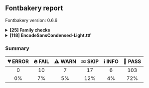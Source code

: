 ## Fontbakery report

Fontbakery version: 0.6.6

<details>
<summary><b>[25] Family checks</b></summary>
<details>
<summary>:information_source: <b>INFO:</b> Do we have the latest version of FontBakery installed?</summary>

* [com.google.fonts/check/fontbakery_version](https://github.com/googlefonts/fontbakery/search?q=com.google.fonts/check/fontbakery_version)
* :information_source: **INFO** fontbakery (0.6.6)  - Well designed Font QA tool, written in Python 3
  INSTALLED: 0.6.6 (latest)

* :bread: **PASS** Font Bakery is up-to-date

</details>
<details>
<summary>:bread: <b>PASS:</b> Does DESCRIPTION file contain broken links?</summary>

* [com.google.fonts/check/003](https://github.com/googlefonts/fontbakery/search?q=com.google.fonts/check/003)
* :bread: **PASS** All links in the DESCRIPTION file look good!

</details>
<details>
<summary>:bread: <b>PASS:</b> Is this a proper HTML snippet?</summary>

* [com.google.fonts/check/004](https://github.com/googlefonts/fontbakery/search?q=com.google.fonts/check/004)
* :bread: **PASS** fonts/encodesanscondensed/DESCRIPTION.en_us.html is a propper HTML file.

</details>
<details>
<summary>:bread: <b>PASS:</b> DESCRIPTION.en_us.html must have more than 200 bytes.</summary>

* [com.google.fonts/check/005](https://github.com/googlefonts/fontbakery/search?q=com.google.fonts/check/005)
* :bread: **PASS** DESCRIPTION.en_us.html is larger than 200 bytes.

</details>
<details>
<summary>:bread: <b>PASS:</b> DESCRIPTION.en_us.html must have less than 1000 bytes.</summary>

* [com.google.fonts/check/006](https://github.com/googlefonts/fontbakery/search?q=com.google.fonts/check/006)
* :bread: **PASS** DESCRIPTION.en_us.html is smaller than 1000 bytes.

</details>
<details>
<summary>:bread: <b>PASS:</b> Check METADATA.pb parse correctly. </summary>

* [com.google.fonts/check/metadata/parses](https://github.com/googlefonts/fontbakery/search?q=com.google.fonts/check/metadata/parses)
* :bread: **PASS** METADATA.pb parsed successfuly.

</details>
<details>
<summary>:bread: <b>PASS:</b> Font designer field in METADATA.pb must not be 'unknown'.</summary>

* [com.google.fonts/check/007](https://github.com/googlefonts/fontbakery/search?q=com.google.fonts/check/007)
* :bread: **PASS** Font designer field is not 'unknown'.

</details>
<details>
<summary>:bread: <b>PASS:</b> Check font has a license.</summary>

* [com.google.fonts/check/028](https://github.com/googlefonts/fontbakery/search?q=com.google.fonts/check/028)
* :bread: **PASS** Found license at '/Users/stephennixon/type-repos/google-font-repos/Encode-Sans/OFL.txt'

</details>
<details>
<summary>:bread: <b>PASS:</b> METADATA.pb: Fontfamily is listed on Google Fonts API?</summary>

* [com.google.fonts/check/081](https://github.com/googlefonts/fontbakery/search?q=com.google.fonts/check/081)
* :bread: **PASS** Font is properly listed via Google Fonts API.

</details>
<details>
<summary>:bread: <b>PASS:</b> METADATA.pb: check if fonts field only has unique "full_name" values.</summary>

* [com.google.fonts/check/083](https://github.com/googlefonts/fontbakery/search?q=com.google.fonts/check/083)
* :bread: **PASS** METADATA.pb "fonts" field only has unique "full_name" values.

</details>
<details>
<summary>:bread: <b>PASS:</b> METADATA.pb: check if fonts field only contains unique style:weight pairs.</summary>

* [com.google.fonts/check/084](https://github.com/googlefonts/fontbakery/search?q=com.google.fonts/check/084)
* :bread: **PASS** METADATA.pb "fonts" field only has unique style:weight pairs.

</details>
<details>
<summary>:bread: <b>PASS:</b> METADATA.pb license is "APACHE2", "UFL" or "OFL"?</summary>

* [com.google.fonts/check/085](https://github.com/googlefonts/fontbakery/search?q=com.google.fonts/check/085)
* :bread: **PASS** Font license is declared in METADATA.pb as "OFL"

</details>
<details>
<summary>:bread: <b>PASS:</b> METADATA.pb should contain at least "menu" and "latin" subsets.</summary>

* [com.google.fonts/check/086](https://github.com/googlefonts/fontbakery/search?q=com.google.fonts/check/086)
* :bread: **PASS** METADATA.pb contains "menu" and "latin" subsets.

</details>
<details>
<summary>:bread: <b>PASS:</b> METADATA.pb subsets should be alphabetically ordered.</summary>

* [com.google.fonts/check/087](https://github.com/googlefonts/fontbakery/search?q=com.google.fonts/check/087)
* :bread: **PASS** METADATA.pb subsets are sorted in alphabetical order.

</details>
<details>
<summary>:bread: <b>PASS:</b> METADATA.pb: Copyright notice is the same in all fonts?</summary>

* [com.google.fonts/check/088](https://github.com/googlefonts/fontbakery/search?q=com.google.fonts/check/088)
* :bread: **PASS** Copyright is consistent across family

</details>
<details>
<summary>:bread: <b>PASS:</b> Check that METADATA.pb family values are all the same.</summary>

* [com.google.fonts/check/089](https://github.com/googlefonts/fontbakery/search?q=com.google.fonts/check/089)
* :bread: **PASS** METADATA.pb: Family name is the same in all metadata "fonts" items.

</details>
<details>
<summary>:bread: <b>PASS:</b> METADATA.pb: According Google Fonts standards, families should have a Regular style.</summary>

* [com.google.fonts/check/090](https://github.com/googlefonts/fontbakery/search?q=com.google.fonts/check/090)
* :bread: **PASS** Family has a Regular style.

</details>
<details>
<summary>:bread: <b>PASS:</b> METADATA.pb: Regular should be 400.</summary>

* [com.google.fonts/check/091](https://github.com/googlefonts/fontbakery/search?q=com.google.fonts/check/091)
* :bread: **PASS** Regular has weight = 400.

</details>
<details>
<summary>:bread: <b>PASS:</b> Checking all files are in the same directory.</summary>

* [com.google.fonts/check/002](https://github.com/googlefonts/fontbakery/search?q=com.google.fonts/check/002)
* :bread: **PASS** All files are in the same directory.

</details>
<details>
<summary>:bread: <b>PASS:</b> Is the command `ftxvalidator` (Apple Font Tool Suite) available?</summary>

* [com.google.fonts/check/ftxvalidator_is_available](https://github.com/googlefonts/fontbakery/search?q=com.google.fonts/check/ftxvalidator_is_available)
* :bread: **PASS** ftxvalidator is available.

</details>
<details>
<summary>:bread: <b>PASS:</b> Fonts have equal unicode encodings?</summary>

* [com.google.fonts/check/013](https://github.com/googlefonts/fontbakery/search?q=com.google.fonts/check/013)
* :bread: **PASS** Fonts have equal unicode encodings.

</details>
<details>
<summary>:bread: <b>PASS:</b> Make sure all font files have the same version value.</summary>

* [com.google.fonts/check/014](https://github.com/googlefonts/fontbakery/search?q=com.google.fonts/check/014)
* :bread: **PASS** All font files have the same version.

</details>
<details>
<summary>:bread: <b>PASS:</b> Fonts have consistent PANOSE proportion?</summary>

* [com.google.fonts/check/009](https://github.com/googlefonts/fontbakery/search?q=com.google.fonts/check/009)
* :bread: **PASS** Fonts have consistent PANOSE proportion.

</details>
<details>
<summary>:bread: <b>PASS:</b> Fonts have consistent PANOSE family type?</summary>

* [com.google.fonts/check/010](https://github.com/googlefonts/fontbakery/search?q=com.google.fonts/check/010)
* :bread: **PASS** Fonts have consistent PANOSE family type.

</details>
<details>
<summary>:bread: <b>PASS:</b> Fonts have consistent underline thickness?</summary>

* [com.google.fonts/check/008](https://github.com/googlefonts/fontbakery/search?q=com.google.fonts/check/008)
* :bread: **PASS** Fonts have consistent underline thickness.

</details>
<br>
</details>
<details>
<summary><b>[118] EncodeSansCondensed-Light.ttf</b></summary>
<details>
<summary>:fire: <b>FAIL:</b> Checks METADATA.pb font.name field matches family name declared on the name table.</summary>

* [com.google.fonts/check/092](https://github.com/googlefonts/fontbakery/search?q=com.google.fonts/check/092)
* :fire: **FAIL** Unmatched family name in font: TTF has "Encode Sans Condensed Light" while METADATA.pb has "Encode Sans Condensed" [code: mismatch]

</details>
<details>
<summary>:fire: <b>FAIL:</b> METADATA.pb font.full_name value matches fullname declared on the name table?</summary>

* [com.google.fonts/check/094](https://github.com/googlefonts/fontbakery/search?q=com.google.fonts/check/094)
* :fire: **FAIL** Unmatched fullname in font: TTF has "Encode Sans Cond Lght" while METADATA.pb has "Encode Sans Condensed Light". [code: mismatch]

</details>
<details>
<summary>:fire: <b>FAIL:</b> METADATA.pb font.full_name and font.post_script_name fields have equivalent values ?</summary>

* [com.google.fonts/check/096](https://github.com/googlefonts/fontbakery/search?q=com.google.fonts/check/096)
* :fire: **FAIL** METADATA.pb font full_name="Encode Sans Condensed Light" does not match post_script_name = "EncodeSansCond-Lght"

</details>
<details>
<summary>:fire: <b>FAIL:</b> METADATA.pb font.filename and font.post_script_name fields have equivalent values?</summary>

* [com.google.fonts/check/097](https://github.com/googlefonts/fontbakery/search?q=com.google.fonts/check/097)
* :fire: **FAIL** METADATA.pb font filename="EncodeSansCondensed-Light.ttf" does not match post_script_name="EncodeSansCond-Lght".

</details>
<details>
<summary>:fire: <b>FAIL:</b> METADATA.pb font.post_script_name field contains font name in right format?</summary>

* [com.google.fonts/check/101](https://github.com/googlefonts/fontbakery/search?q=com.google.fonts/check/101)
* :fire: **FAIL** METADATA.pb postScriptName ("EncodeSansCond-Lght") does not match correct font name format ("Encode Sans Condensed Light").

</details>
<details>
<summary>:fire: <b>FAIL:</b> METADATA.pb font.name and font.full_name fields match the values declared on the name table?</summary>

* [com.google.fonts/check/108](https://github.com/googlefonts/fontbakery/search?q=com.google.fonts/check/108)
* :fire: **FAIL** METADATA.pb: Fullname ("Encode Sans Condensed Light") does not match name table entry "Encode Sans Cond Lght" ! [code: fullname-mismatch]

</details>
<details>
<summary>:fire: <b>FAIL:</b> METADATA.pb weight matches postScriptName.</summary>

* [com.google.fonts/check/113](https://github.com/googlefonts/fontbakery/search?q=com.google.fonts/check/113)
* :fire: **FAIL** METADATA.pb: Mismatch between postScriptName ("EncodeSansCond-Lght") and weight value (300). The name must be ended with "Light" or "LightItalic".

</details>
<details>
<summary>:fire: <b>FAIL:</b> Check name table: FULL_FONT_NAME entries. </summary>

* [com.google.fonts/check/159](https://github.com/googlefonts/fontbakery/search?q=com.google.fonts/check/159)
* :fire: **FAIL** Entry [FULL_FONT_NAME(4):WINDOWS(3)] on the 'name' table: Expected 'Encode Sans Condensed Light' but got 'Encode Sans Cond Lght'.

</details>
<details>
<summary>:fire: <b>FAIL:</b> Check name table: POSTSCRIPT_NAME entries. </summary>

* [com.google.fonts/check/160](https://github.com/googlefonts/fontbakery/search?q=com.google.fonts/check/160)
* :fire: **FAIL** Entry [POSTSCRIPT_NAME(6):WINDOWS(3)] on the 'name' table: Expected 'EncodeSansCondensed-Light' but got 'EncodeSansCond-Lght'.

</details>
<details>
<summary>:fire: <b>FAIL:</b> Does full font name begin with the font family name?</summary>

* [com.google.fonts/check/068](https://github.com/googlefonts/fontbakery/search?q=com.google.fonts/check/068)
* :fire: **FAIL**  On the 'name' table, the full font name (NameID 4 - FULL_FONT_NAME: 'Encode Sans Condensed Light') does not begin with font family name (NameID 1 - FONT_FAMILY_NAME: 'Encode Sans Cond Lght') [code: does-not]

</details>
<details>
<summary>:warning: <b>WARN:</b> Copyright notice on METADATA.pb should not contain 'Reserved Font Name'.</summary>

* [com.google.fonts/check/103](https://github.com/googlefonts/fontbakery/search?q=com.google.fonts/check/103)
* :warning: **WARN** METADATA.pb: copyright field ("Copyright 2018 The Encode Project Authors (https://github.com/thundernixon/Encode-Sans), with Reserved Font Name 'Encode Sans'.") contains "Reserved Font Name". This is an error except in a few specific rare cases.

</details>
<details>
<summary>:warning: <b>WARN:</b> Glyphs are similiar to Google Fonts version?</summary>

* [com.google.fonts/check/118](https://github.com/googlefonts/fontbakery/search?q=com.google.fonts/check/118)
* :warning: **WARN** Following glyphs differ greatly from Google Fonts version: [Ncaron, ohorn.sc, aringacute, uhungarumlaut.sc, uni20A9, two.osf, slash.tf, atilde, uni1E43.sc, guillemotright, uni1E3B, uni1EAF.sc, e, dcroat, ohorn, uni2215, uni2116, x, uni1EB9.sc, AEacute, Edieresis, kgreenlandic, uni01CB, uni020E, Wacute, uni1E2B, uni1EBD.sc, uni1E4E, f.sc, equal.tf, Ibreve, ydieresis.sc, ubreve, eight, scaron.sc, uni2078, uni20AD.tf, onehalf, uni018F, four.tf, ohungarumlaut.sc, uni1E3B.sc, uni1E46, daggerdbl, ncaron, Ohungarumlaut, germandbls.sc, zacute.sc, uni1EE7, infinity.osf, rcaron, five, wdieresis.sc, Omacron, partialdiff, lcaron, five.osf, idieresis, uni1E2F.sc, p, igrave.sc, uni01F4, zacute, uni1E66, uni0211.sc, uni1E5E, five.tf, uni021A, uni1EE1.sc, uni1EDE, Ucircumflex, Euro, Euro.tf, numbersign.tf, zero.tosf, question, uni1E64, yen.tf, uni1ECD, wcircumflex, i_j.loclNLD.sc, uni1EF7, u, uni1EF9, plusminus.tf, omacron, uni1EE4, uni1E53, ncaron.sc, napostrophe, uni1EBD, uni1E24, uni020B.sc, H, uni1EDD.sc, ibreve.sc, Ccircumflex, Aogonek, uni1EB5, odieresis.sc, yacute, uni1EA1.sc, notequal.osf, .notdef, uni20BD, P, uni0215.sc, uni1E44, uni0215, uni1EDA, tcaron.sc, Ldot, uni1EB8, zcaron.sc, uni0207.sc, M, yen, zero.osf, Atilde, Ebreve, uni1E21, lessequal.tf, uni0214, zdotaccent, J, uni1EED, ucircumflex.sc, uni1EE6, uni0201.sc, ae.sc, lozenge.osf, Lcaron, A, uni0162, uni1EC4, aacute, uni1E63, Aringacute, uni20BA.tf, Aring, obreve.sc, Imacron, notequal.tf, Ograve, uni1E09.sc, uni1ED7.sc, uni1ED1, uni1EE8, uni1E4F.sc, uni1ECC, fi, colonmonetary.tf, nine, uni1EC3.sc, acircumflex, hcircumflex, uni1EDF, racute, u.sc, integral.tf, sacute, c.sc, ebreve, uni1EBF.sc, tcaron, ygrave.sc, three, colonmonetary, m, imacron.sc, ygrave, V, backslash, eacute, uni1E8F, two, integral, uni1E1D, C, racute.sc, greaterequal.osf, uni20B1, uni20AD, uni1EA6, uni1EF5, oe, parenright.sc, uni0259.sc, uhorn, plusminus.osf, equal.tosf, hcircumflex.sc, ycircumflex, product.tf, uni020A, uni1E0D.sc, b.sc, udieresis, uni1E6D.sc, a.sc, eight.osf, thorn.sc, adieresis.sc, aogonek.sc, paragraph, uni03BC.tf, uni1E6F, Udieresis, r, perthousand.tf, four, ibreve, uni1E2F, emacron.sc, uni20B5, uni1EEF, o, uni1EBB.sc, i_j.loclNLD, bar, oacute.sc, fiveeighths, Ecaron, lcaron.sc, ldot, uni1EDB.sc, uni1EE7.sc, peseta, notequal.tosf, W, Acircumflex, uni1E5B, ocircumflex, N, n.sc, eogonek.sc, uni03A9, Ecircumflex, Icircumflex, uni1E5F, aeacute, uni1E8F.sc, ldot.sc, g, uni01C9, nine.osf, eng, uni1EC7.sc, Uogonek, uni1E25.sc, wgrave.sc, uni0205.sc, oneeighth, Ygrave, Igrave, parenleft, e.sc, copyright, uni1E63.sc, uni1ECF.sc, Scedilla, o.sc, uni1EEF.sc, nacute, eogonek, iacute_j.loclNLD, scaron, uni0212, uni1E9E, uni2154, amacron.sc, uni1EE1, braceright, uni1E61, jcircumflex, uni1EE9, uni1E15.sc, uni2080, uni1E2A, ecircumflex, ycircumflex.sc, dcroat.sc, uni1EC6, lessequal.tosf, umacron, edotaccent.sc, Rcaron, uni1EE5, eight.tf, equal.osf, Racute, uni20B2.tf, imacron, arrowleft, scircumflex.sc, Eth, Idieresis, uni0203, Zdotaccent, lessequal.osf, uni1EE5.sc, uni1E47, Dcroat, uni1E67.sc, uni1E0E, Scaron, lacute, atilde.sc, uni1EAB.sc, uni1EC1.sc, uni1E79, uni2126.tf, germandbls, uni1EB3.sc, uni1E5F.sc, uni1E3A, zero, ntilde, three.tosf, uhorn.sc, uni1E6C, uni1ECF, zero.numr, uni2120, uni1E0D, franc, uni1ED7, D, q, Gcaron, exclam, uni01CC, numbersign, greaterequal, l, uni1EF0, d.sc, U, Adieresis, uni1EA2, wcircumflex.sc, uni1EBE, ntilde.sc, Cdotaccent, uni1E93.sc, uni1E15, uni1E14, uni2088, parenleft.sc, six.tosf, uni0163.sc, ampersand.sc, ohungarumlaut, ccaron, n, uni020D.sc, uni1E78, seven.tosf, edotaccent, uni1EBF, w.sc, nine.tosf, uni01CC.sc, obreve, uni1EC5, Z, ocircumflex.sc, uni1E65, gdotaccent.sc, uni1E08, uni01EA, uni1E4D.sc, ecircumflex.sc, uni1EA9.sc, uni021B, gdotaccent, uni20BF.tf, pi, odieresis, uni1EB1, uni20BD.tf, uni1EB9, uni1EC9.sc, zdotaccent.sc, uni1EB1.sc, partialdiff.tf, Otilde, oslashacute, uni1E45.sc, uni1EAA, uni1EA3.sc, Cacute, b, h.sc, uni1EEB, c, bracketleft, itilde.sc, uni20BA, uni1E7A, uni01C6.sc, aring, uni01F5, uni1E16, uni1ED4, a, E, itilde, uni1E37.sc, uni1E51, zcaron, eth, Uhungarumlaut, arrowright, ccedilla.sc, fraction, uni0231, d, uni01C5, cacute, Ccaron, utilde, summation, f_i, uni1EC5.sc, uni1EAB, m.sc, Dcaron, Iacute, Yacute, lessequal, uni0217, uni020F.sc, uni1EF1, one, Uring, uni00B5, wgrave, uni1EB0, uni1E49.sc, notequal, bracketright, uni1EF5.sc, uni1EE3.sc, uni1EC0, adieresis, g.sc, uni1E7B.sc, agrave, uni1E5B.sc, dong, currency, s, uni1E09, egrave.sc, threeeighths, section, Ocircumflex, Gbreve, uni0217.sc, sacute.sc, equal, uni01C4, cent, uni1E37, t, uni1ECB.sc, dollar.tf, uni1EE0, uni1EC8, Uhorn, peseta.tf, Ohorn, r.sc, uni1EAD, L, uni20B9.tf, ugrave, uni0209, uni1E68, uni20A6, lozenge, uni1ED5, f, oe.sc, aringacute.sc, uni1EC7, gcircumflex, uni1EB7.sc, ampersand, uni1EDC, l.sc, uni1EDB, iacute, uni1E2B.sc, trademark, Zcaron, uni0213, uni1ED9, Ccedilla, edieresis, uni1EB5.sc, Eogonek, uni1EEE, umacron.sc, uni0207, sterling, uni1EF8, uni01EB.sc, v.sc, dollar, uni2126, greaterequal.tosf, uni1E49, braceleft, abreve, three.tf, Jcircumflex, Lacute, I_J.loclNLD, currency.tf, z, jcircumflex.sc, uni1E1D.sc, plusminus, uni0394, uni20B9, uni1EF9.sc, ecaron, uni1EA3, uni1EB6, R, j, scircumflex, Hcircumflex, uni0201, uni00B5.tf, percent, dong.tf, Uacute, bracketleft.sc, uni1E97, uni1EA4, ccircumflex, cacute.sc, Idotaccent, Gcircumflex, uni1EED.sc, uni1EAD.sc, ugrave.sc, uni2215.tf, uni1EB2, Iacute_J.loclNLD, uni01F3, uni1ED8, uni1EC2, wacute, uni1EB3, Wcircumflex, uni1EBC, uni1E69, guillemotleft, uni0259, uni1EA7.sc, p.sc, uni01EB, uni20BC, uni1E69.sc, uni0208, O, parenright, Ubreve, F, OE, uni1ED0, ecaron.sc, uogonek.sc, uni1E4D, uacute, arrowdown, uni1E50, four.tosf, uni01C8, dcaron, utilde.sc, q.sc, uni1E0F.sc, wacute.sc, uni0213.sc, uni022A, uni01F2, uni1E0F, three.osf, uni1ECD.sc, seven, uni03BC, uni1E17.sc, uni1E25, Thorn, six, uni1ED6, uni1EE2, uni1EF6, ebreve.sc, five.tosf, uni1EA7, uni1EEC, Gdotaccent, uni2070, onequarter, uni2206, uni1E43, uni020D, ordfeminine, Ntilde, uni2153, uni1EDF.sc, aring.sc, uni01C7, f_l, Wgrave, at, gcircumflex.sc, Itilde, uni2206.tf, Umacron, uacute.sc, Wdieresis, uni1EB7, threequarters, lacute.sc, one.tosf, uni0394.tf, ydieresis, uni1E4F, brokenbar, lira.tf, uni1E4C, gbreve, eight.tosf, uni0203.sc, uni1EAC, X, uni022D.sc, uni1EC3, uni1E36, uni0200, uni20BC.tf, uni1EE3, Scircumflex, one.tf, uni0204, uni1E8E, emacron, uni021B.sc, uni1EDD, Agrave, uni1EBB, uni022D, Zacute, uni1E53.sc, S, two.tf, uni1ED9.sc, uni0206, uni1E5A, greaterequal.tf, uhungarumlaut, uni1EBA, summation.tf, uni1E7B, uni20A6.tf, Egrave, Eng, Utilde, AE, T, uni0202, aacute.sc, uni1E92, idieresis.sc, uni0233, uni0163, four.osf, oslash, icircumflex, Abreve, uni1E65.sc, uni1EA5, uni1E51.sc, six.osf, eng.sc, florin, uni020C, ae, y, z.sc, zero.dnom, otilde.sc, uni03A9.tf, gbreve.sc, oacute, Y, I, six.tf, uni1ECE, uni1E62, dcaron.sc, uni0230, uring, two.tosf, agrave.sc, uni1EA1, product, k.sc, Ycircumflex, w, h, uni1EF4, uni1E1C, lira, franc.tf, uni1ECA, egrave, k, questiondown, s.sc, f_j, uni0211, uni01F3.sc, bar.tf, braceright.sc, uni0216, uni022C, uni01CA, lozenge.tosf, radical.tf, uni1EA5.sc, braceleft.sc, rcaron.sc, aogonek, uogonek, uni20B1.tf, ccircumflex.sc, scedilla, Edotaccent, eight.numr, uni20B2, uni022B.sc, seven.tf, bracketright.sc, icircumflex.sc, yacute.sc, uni1ED2, uni1E93, Oacute, uni1EE9.sc, pi.tf, uni1E2E, uni022B, uni1E6F.sc, amacron, uni1EEB.sc, uni1EA0, uni1EF7.sc, Emacron, ordmasculine, uni1E79.sc, uni1ED3, florin.tf, uni1EF1.sc, Ydieresis, y.sc, uni0231.sc, uring.sc, uni20A9.tf, plusminus.tosf, uni01C9.sc, ograve.sc, uni1E48, gcaron, uni01C6, uni1ED1.sc, ucircumflex, uni1EAE, uni20BF, uni0232, udieresis.sc, G, uni1E45, uni1EC1, Eacute, uni1ED5.sc, eth.sc, omacron.sc, acircumflex.sc, uni1EB4, uni1E6D, iacute.sc, seveneighths, cdotaccent, Q, uni020B, edieresis.sc, ubreve.sc, Obreve, nine.tf, uni1E6E, v, lozenge.tf, uni1E21.sc, uni20B5.tf, ccedilla, infinity, uni0237, wdieresis, uni0209.sc, uni01F5.sc, zero.tf, uni1ED3.sc, fl, cdotaccent.sc, eacute.sc, seven.osf, uni1E67, uni1EAF, uni1E60, otilde, eight.dnom, perthousand, uni1EA9, uni1EA8, ccaron.sc, Sacute, uni1E61.sc, aeacute.sc, Ugrave, uni1E17, Aacute, uni1E0C, t.sc, Amacron, uni1ECB, K, percent.tf, Tcaron, uni1E42, uni020F, iacute_j.loclNLD.sc, scedilla.sc, uni0205, uni0233.sc, ograve, slash, exclamdown, B, cent.tf, Odieresis, uni1E52, uni0210, gcaron.sc, nacute.sc, x.sc, uni2113, Nacute, uni1EEA, uni1E20, thorn, abreve.sc, uni1E47.sc, sterling.tf, uni2215.tosf, uni01F1, radical]

</details>
<details>
<summary>:warning: <b>WARN:</b> Check if each glyph has the recommended amount of contours.</summary>

* [com.google.fonts/check/153](https://github.com/googlefonts/fontbakery/search?q=com.google.fonts/check/153)
* :warning: **WARN** This check inspects the glyph outlines and detects the total number of contours in each of them. The expected values are infered from the typical ammounts of contours observed in a large collection of reference font families. The divergences listed below may simply indicate a significantly different design on some of your glyphs. On the other hand, some of these may flag actual bugs in the font such as glyphs mapped to an incorrect codepoint. Please consider reviewing the design and codepoint assignment of these to make sure they are correct.

The following glyphs do not have the recommended number of contours:

Glyph name: Eth	Contours detected: 3	Expected: 2
Glyph name: Dcroat	Contours detected: 3	Expected: 2
Glyph name: dcroat	Contours detected: 3	Expected: 2
Glyph name: hbar	Contours detected: 2	Expected: 1
Glyph name: Lslash	Contours detected: 2	Expected: 1
Glyph name: lslash	Contours detected: 2	Expected: 1
Glyph name: Tbar	Contours detected: 2	Expected: 1
Glyph name: tbar	Contours detected: 2	Expected: 1
Glyph name: uni1E08	Contours detected: 3	Expected: 2
Glyph name: uni1E09	Contours detected: 3	Expected: 2
Glyph name: uni1E1C	Contours detected: 3	Expected: 2
Glyph name: uni1E1D	Contours detected: 4	Expected: 3

</details>
<details>
<summary>:warning: <b>WARN:</b> Name table strings must not contain the string 'Reserved Font Name'.</summary>

* [com.google.fonts/check/152](https://github.com/googlefonts/fontbakery/search?q=com.google.fonts/check/152)
* :warning: **WARN** Name table entry ("Copyright 2018 The Encode Project Authors (https://github.com/thundernixon/Encode-Sans), with Reserved Font Name 'Encode Sans'.") contains "Reserved Font Name". This is an error except in a few specific rare cases.

</details>
<details>
<summary>:warning: <b>WARN:</b> Combined length of family and style must not exceed 20 characters.</summary>

* [com.google.fonts/check/163](https://github.com/googlefonts/fontbakery/search?q=com.google.fonts/check/163)
* :warning: **WARN** The combined length of family and style exceeds 20 chars in the following 'WINDOWS' entries: FONT_FAMILY_NAME = 'Encode Sans Condensed Light' / SUBFAMILY_NAME = 'Regular'

</details>
<details>
<summary>:warning: <b>WARN:</b> Is there kerning info for non-ligated sequences?</summary>

* [com.google.fonts/check/065](https://github.com/googlefonts/fontbakery/search?q=com.google.fonts/check/065)
* :warning: **WARN** GPOS table lacks kerning info for the following non-ligated sequences:
	- f + i
	- i + j
	- j + l

   [code: lacks-kern-info]

</details>
<details>
<summary>:warning: <b>WARN:</b> Are there caret positions declared for every ligature?</summary>

* [com.google.fonts/check/064](https://github.com/googlefonts/fontbakery/search?q=com.google.fonts/check/064)
* :warning: **WARN** This font lacks caret position values for ligature glyphs on its GDEF table. [code: lacks-caret-pos]

</details>
<details>
<summary>:zzz: <b>SKIP:</b> METADATA.pb font.style "italic" matches font internals?</summary>

* [com.google.fonts/check/106](https://github.com/googlefonts/fontbakery/search?q=com.google.fonts/check/106)
* :zzz: **SKIP** This check only applies to italic fonts.

</details>
<details>
<summary>:zzz: <b>SKIP:</b> Check a static ttf can be generated from a variable font. </summary>

* [com.google.fonts/check/174](https://github.com/googlefonts/fontbakery/search?q=com.google.fonts/check/174)
* :zzz: **SKIP** Unfulfilled Conditions: is_variable_font

</details>
<details>
<summary>:zzz: <b>SKIP:</b> Check that variable fonts have an HVAR table. </summary>

* [com.google.fonts/check/varfont/has_HVAR](https://github.com/googlefonts/fontbakery/search?q=com.google.fonts/check/varfont/has_HVAR)
* :zzz: **SKIP** Unfulfilled Conditions: is_variable_font

</details>
<details>
<summary>:zzz: <b>SKIP:</b> All name entries referenced by fvar instances exist on the name table?</summary>

* [com.google.fonts/check/fvar_name_entries](https://github.com/googlefonts/fontbakery/search?q=com.google.fonts/check/fvar_name_entries)
* :zzz: **SKIP** Unfulfilled Conditions: is_variable_font

</details>
<details>
<summary>:zzz: <b>SKIP:</b> A variable font must have named instances.</summary>

* [com.google.fonts/check/varfont_has_instances](https://github.com/googlefonts/fontbakery/search?q=com.google.fonts/check/varfont_has_instances)
* :zzz: **SKIP** Unfulfilled Conditions: is_variable_font

</details>
<details>
<summary>:zzz: <b>SKIP:</b> Variable font weight coordinates must be multiples of 100.</summary>

* [com.google.fonts/check/varfont_weight_instances](https://github.com/googlefonts/fontbakery/search?q=com.google.fonts/check/varfont_weight_instances)
* :zzz: **SKIP** Unfulfilled Conditions: is_variable_font

</details>
<details>
<summary>:zzz: <b>SKIP:</b> FontForge validation outputs error messages?</summary>

* [com.google.fonts/check/038](https://github.com/googlefonts/fontbakery/search?q=com.google.fonts/check/038)
* :zzz: **SKIP** Unfulfilled Conditions: fontforge_check_results

</details>
<details>
<summary>:zzz: <b>SKIP:</b> FontForge checks.</summary>

* [com.google.fonts/check/039](https://github.com/googlefonts/fontbakery/search?q=com.google.fonts/check/039)
* :zzz: **SKIP** Unfulfilled Conditions: fontforge_check_results

</details>
<details>
<summary>:zzz: <b>SKIP:</b> CFF table FontName must match name table ID 6 (PostScript name).</summary>

* [com.adobe.fonts/check/postscript_name_cff_vs_name](https://github.com/googlefonts/fontbakery/search?q=com.adobe.fonts/check/postscript_name_cff_vs_name)
* :zzz: **SKIP** Unfulfilled Conditions: is_cff

</details>
<details>
<summary>:zzz: <b>SKIP:</b> Monospace font has hhea.advanceWidthMax equal to each glyph's advanceWidth?</summary>

* [com.google.fonts/check/079](https://github.com/googlefonts/fontbakery/search?q=com.google.fonts/check/079)
* :zzz: **SKIP** Unfulfilled Conditions: seems_monospaced

</details>
<details>
<summary>:zzz: <b>SKIP:</b> The variable font 'wght' (Weight) axis coordinate must be 400 on the 'Regular' instance.</summary>

* [com.google.fonts/check/167](https://github.com/googlefonts/fontbakery/search?q=com.google.fonts/check/167)
* :zzz: **SKIP** Unfulfilled Conditions: is_variable_font, regular_wght_coord

</details>
<details>
<summary>:zzz: <b>SKIP:</b> The variable font 'wdth' (Width) axis coordinate must be 100 on the 'Regular' instance.</summary>

* [com.google.fonts/check/168](https://github.com/googlefonts/fontbakery/search?q=com.google.fonts/check/168)
* :zzz: **SKIP** Unfulfilled Conditions: is_variable_font, regular_wdth_coord

</details>
<details>
<summary>:zzz: <b>SKIP:</b> The variable font 'slnt' (Slant) axis coordinate must be zero on the 'Regular' instance.</summary>

* [com.google.fonts/check/169](https://github.com/googlefonts/fontbakery/search?q=com.google.fonts/check/169)
* :zzz: **SKIP** Unfulfilled Conditions: is_variable_font, regular_slnt_coord

</details>
<details>
<summary>:zzz: <b>SKIP:</b> The variable font 'ital' (Italic) axis coordinate must be zero on the 'Regular' instance.</summary>

* [com.google.fonts/check/170](https://github.com/googlefonts/fontbakery/search?q=com.google.fonts/check/170)
* :zzz: **SKIP** Unfulfilled Conditions: is_variable_font, regular_ital_coord

</details>
<details>
<summary>:zzz: <b>SKIP:</b> The variable font 'opsz' (Optical Size) axis coordinate should be between 9 and 13 on the 'Regular' instance.</summary>

* [com.google.fonts/check/171](https://github.com/googlefonts/fontbakery/search?q=com.google.fonts/check/171)
* :zzz: **SKIP** Unfulfilled Conditions: is_variable_font, regular_opsz_coord

</details>
<details>
<summary>:zzz: <b>SKIP:</b> The variable font 'wght' (Weight) axis coordinate must be 700 on the 'Bold' instance.</summary>

* [com.google.fonts/check/172](https://github.com/googlefonts/fontbakery/search?q=com.google.fonts/check/172)
* :zzz: **SKIP** Unfulfilled Conditions: is_variable_font, bold_wght_coord

</details>
<details>
<summary>:zzz: <b>SKIP:</b> The variable font 'wght' (Weight) axis coordinate must be within spec range of 1 to 1000 on all instances.</summary>

* [com.google.fonts/check/wght_valid_range](https://github.com/googlefonts/fontbakery/search?q=com.google.fonts/check/wght_valid_range)
* :zzz: **SKIP** Unfulfilled Conditions: is_variable_font

</details>
<details>
<summary>:information_source: <b>INFO:</b> Show hinting filesize impact.</summary>

* [com.google.fonts/check/054](https://github.com/googlefonts/fontbakery/search?q=com.google.fonts/check/054)
* :information_source: **INFO** Hinting filesize impact:

|  | fonts/encodesanscondensed/EncodeSansCondensed-Light.ttf |
|:--- | ---:|
| Dehinted Size | 118.4kb |
| Hinted Size | 154.7kb |
| Increase | 36.3kb |
| Change   | 30.6 % |


</details>
<details>
<summary>:information_source: <b>INFO:</b> EPAR table present in font?</summary>

* [com.google.fonts/check/061](https://github.com/googlefonts/fontbakery/search?q=com.google.fonts/check/061)
* :information_source: **INFO** EPAR table not present in font. To learn more see https://github.com/googlefonts/fontbakery/issues/818

</details>
<details>
<summary>:information_source: <b>INFO:</b> Is 'gasp' table set to optimize rendering?</summary>

* [com.google.fonts/check/062](https://github.com/googlefonts/fontbakery/search?q=com.google.fonts/check/062)
* :information_source: **INFO** These are the ppm ranges declared on the gasp table:

PPM <= 65535:
	flag = 0x0F
	- Use gridfitting
	- Use grayscale rendering
	- Use gridfitting with ClearType symmetric smoothing
	- Use smoothing along multiple axes with ClearType®

* :bread: **PASS** 'gasp' table is correctly set, with one gaspRange:value of 0xFFFF:0x0F.

</details>
<details>
<summary>:information_source: <b>INFO:</b> Check for font-v versioning </summary>

* [com.google.fonts/check/166](https://github.com/googlefonts/fontbakery/search?q=com.google.fonts/check/166)
* :information_source: **INFO** Version string is: "Version 3.000; ttfautohint (v1.8.2) -l 8 -r 50 -G 200 -x 14 -D latn -f none -a nnn -X """
The version string must ideally include a git commit hash and either a 'dev' or a 'release' suffix such as in the example below:
"Version 1.3; git-0d08353-release"

</details>
<details>
<summary>:information_source: <b>INFO:</b> Font contains all required tables?</summary>

* [com.google.fonts/check/052](https://github.com/googlefonts/fontbakery/search?q=com.google.fonts/check/052)
* :information_source: **INFO** This font contains the following optional tables [GPOS, prep, cvt , loca, fpgm, GSUB, DSIG, gasp]
* :bread: **PASS** Font contains all required tables.

</details>
<details>
<summary>:bread: <b>PASS:</b> Checking file is named canonically.</summary>

* [com.google.fonts/check/001](https://github.com/googlefonts/fontbakery/search?q=com.google.fonts/check/001)
* :bread: **PASS** fonts/encodesanscondensed/EncodeSansCondensed-Light.ttf is named canonically.

</details>
<details>
<summary>:bread: <b>PASS:</b> Fonts have equal numbers of glyphs?</summary>

* [com.google.fonts/check/011](https://github.com/googlefonts/fontbakery/search?q=com.google.fonts/check/011)
* :bread: **PASS** All font files in this family have an equal total ammount of glyphs.

</details>
<details>
<summary>:bread: <b>PASS:</b> Fonts have equal glyph names?</summary>

* [com.google.fonts/check/012](https://github.com/googlefonts/fontbakery/search?q=com.google.fonts/check/012)
* :bread: **PASS** All font files have identical glyph names.

</details>
<details>
<summary>:bread: <b>PASS:</b> Checking OS/2 fsType.</summary>

* [com.google.fonts/check/016](https://github.com/googlefonts/fontbakery/search?q=com.google.fonts/check/016)
* :bread: **PASS** OS/2 fsType is properly set to zero.

</details>
<details>
<summary>:bread: <b>PASS:</b> Checking OS/2 achVendID.</summary>

* [com.google.fonts/check/018](https://github.com/googlefonts/fontbakery/search?q=com.google.fonts/check/018)
* :bread: **PASS** OS/2 VendorID 'GOOG' looks good!

</details>
<details>
<summary>:bread: <b>PASS:</b> Substitute copyright, registered and trademark symbols in name table entries.</summary>

* [com.google.fonts/check/019](https://github.com/googlefonts/fontbakery/search?q=com.google.fonts/check/019)
* :bread: **PASS** No need to substitute copyright, registered and trademark symbols in name table entries of this font.

</details>
<details>
<summary>:bread: <b>PASS:</b> Checking OS/2 usWeightClass.</summary>

* [com.google.fonts/check/020](https://github.com/googlefonts/fontbakery/search?q=com.google.fonts/check/020)
* :bread: **PASS** OS/2 usWeightClass value looks good!

</details>
<details>
<summary>:bread: <b>PASS:</b> Check copyright namerecords match license file.</summary>

* [com.google.fonts/check/029](https://github.com/googlefonts/fontbakery/search?q=com.google.fonts/check/029)
* :bread: **PASS** Licensing entry on name table is correctly set.

</details>
<details>
<summary>:bread: <b>PASS:</b> "License URL matches License text on name table?</summary>

* [com.google.fonts/check/030](https://github.com/googlefonts/fontbakery/search?q=com.google.fonts/check/030)
* :bread: **PASS** Font has a valid license URL in NAME table.

</details>
<details>
<summary>:bread: <b>PASS:</b> Description strings in the name table must not exceed 200 characters.</summary>

* [com.google.fonts/check/032](https://github.com/googlefonts/fontbakery/search?q=com.google.fonts/check/032)
* :bread: **PASS** All description name records have reasonably small lengths.

</details>
<details>
<summary>:bread: <b>PASS:</b> Version format is correct in 'name' table?</summary>

* [com.google.fonts/check/055](https://github.com/googlefonts/fontbakery/search?q=com.google.fonts/check/055)
* :bread: **PASS** Version format in NAME table entries is correct.

</details>
<details>
<summary>:bread: <b>PASS:</b> Font has ttfautohint params? </summary>

* [com.google.fonts/check/has_ttfautohint_params](https://github.com/googlefonts/fontbakery/search?q=com.google.fonts/check/has_ttfautohint_params)
* :bread: **PASS** Font has ttfautohint params (-l 8 -r 50 -G 200 -x 14 -D latn -f none -a nnn -X "")

</details>
<details>
<summary>:bread: <b>PASS:</b> Font has old ttfautohint applied?</summary>

* [com.google.fonts/check/056](https://github.com/googlefonts/fontbakery/search?q=com.google.fonts/check/056)
* :bread: **PASS** ttfautohint available in the system (1.8.2) is older than the one used in the font (1.8.2).

</details>
<details>
<summary>:bread: <b>PASS:</b> Make sure family name does not begin with a digit.</summary>

* [com.google.fonts/check/067](https://github.com/googlefonts/fontbakery/search?q=com.google.fonts/check/067)
* :bread: **PASS** Font family name first character is not a digit.

</details>
<details>
<summary>:bread: <b>PASS:</b> Font has all expected currency sign characters?</summary>

* [com.google.fonts/check/070](https://github.com/googlefonts/fontbakery/search?q=com.google.fonts/check/070)
* :bread: **PASS** Font has all expected currency sign characters.

</details>
<details>
<summary>:bread: <b>PASS:</b> Are there non-ASCII characters in ASCII-only NAME table entries?</summary>

* [com.google.fonts/check/074](https://github.com/googlefonts/fontbakery/search?q=com.google.fonts/check/074)
* :bread: **PASS** None of the ASCII-only NAME table entries contain non-ASCII characteres.

</details>
<details>
<summary>:bread: <b>PASS:</b> Checks METADATA.pb font.post_script_name matches postscript name declared on the name table.</summary>

* [com.google.fonts/check/093](https://github.com/googlefonts/fontbakery/search?q=com.google.fonts/check/093)
* :bread: **PASS** Postscript name "EncodeSansCond-Lght" is identical in METADATA.pb and on the TTF file.

</details>
<details>
<summary>:bread: <b>PASS:</b> METADATA.pb font.name value should be same as the family name declared on the name table.</summary>

* [com.google.fonts/check/095](https://github.com/googlefonts/fontbakery/search?q=com.google.fonts/check/095)
* :bread: **PASS** OK: Family name "Encode Sans Condensed" is identical in METADATA.pb and on the TTF file.

</details>
<details>
<summary>:bread: <b>PASS:</b> METADATA.pb font.name field contains font name in right format?</summary>

* [com.google.fonts/check/098](https://github.com/googlefonts/fontbakery/search?q=com.google.fonts/check/098)
* :bread: **PASS** METADATA.pb font.name field contains font name in right format.

</details>
<details>
<summary>:bread: <b>PASS:</b> METADATA.pb font.full_name field contains font name in right format?</summary>

* [com.google.fonts/check/099](https://github.com/googlefonts/fontbakery/search?q=com.google.fonts/check/099)
* :bread: **PASS** METADATA.pb font.full_name field contains font name in right format. ('Encode Sans Condensed' in 'Encode Sans Condensed Light')

</details>
<details>
<summary>:bread: <b>PASS:</b> METADATA.pb font.filename field contains font name in right format?</summary>

* [com.google.fonts/check/100](https://github.com/googlefonts/fontbakery/search?q=com.google.fonts/check/100)
* :bread: **PASS** METADATA.pb filename field contains font name in right format.

</details>
<details>
<summary>:bread: <b>PASS:</b> Copyright notices match canonical pattern?</summary>

* [com.google.fonts/check/102](https://github.com/googlefonts/fontbakery/search?q=com.google.fonts/check/102)
* :bread: **PASS** METADATA.pb: Copyright field 'Copyright 2018 The Encode Project Authors (https://github.com/thundernixon/Encode-Sans), with Reserved Font Name 'Encode Sans'.' matches canonical pattern.
* :bread: **PASS** Name table entry: Copyright field 'Copyright 2018 The Encode Project Authors (https://github.com/thundernixon/Encode-Sans), with Reserved Font Name 'Encode Sans'.' matches canonical pattern.
* :bread: **PASS** All copyright notice strings are good.

</details>
<details>
<summary>:bread: <b>PASS:</b> METADATA.pb: Copyright notice shouldn't exceed 500 chars.</summary>

* [com.google.fonts/check/104](https://github.com/googlefonts/fontbakery/search?q=com.google.fonts/check/104)
* :bread: **PASS** Copyright notice string is shorter than 500 chars.

</details>
<details>
<summary>:bread: <b>PASS:</b> METADATA.pb: Filename is set canonically?</summary>

* [com.google.fonts/check/105](https://github.com/googlefonts/fontbakery/search?q=com.google.fonts/check/105)
* :bread: **PASS** Filename in METADATA.pb is set canonically.

</details>
<details>
<summary>:bread: <b>PASS:</b> METADATA.pb font.style "normal" matches font internals?</summary>

* [com.google.fonts/check/107](https://github.com/googlefonts/fontbakery/search?q=com.google.fonts/check/107)
* :bread: **PASS** METADATA.pb font.style "normal" matches font internals.

</details>
<details>
<summary>:bread: <b>PASS:</b> METADATA.pb: Check if fontname is not camel cased.</summary>

* [com.google.fonts/check/109](https://github.com/googlefonts/fontbakery/search?q=com.google.fonts/check/109)
* :bread: **PASS** Font name is not camel-cased.

</details>
<details>
<summary>:bread: <b>PASS:</b> METADATA.pb: Check font name is the same as family name.</summary>

* [com.google.fonts/check/110](https://github.com/googlefonts/fontbakery/search?q=com.google.fonts/check/110)
* :bread: **PASS** Font name is the same as family name.

</details>
<details>
<summary>:bread: <b>PASS:</b> METADATA.pb: Check that font weight has a canonical value.</summary>

* [com.google.fonts/check/111](https://github.com/googlefonts/fontbakery/search?q=com.google.fonts/check/111)
* :bread: **PASS** Font weight has a canonical value.

</details>
<details>
<summary>:bread: <b>PASS:</b> Checking OS/2 usWeightClass matches weight specified at METADATA.pb.</summary>

* [com.google.fonts/check/112](https://github.com/googlefonts/fontbakery/search?q=com.google.fonts/check/112)
* :bread: **PASS** OS/2 usWeightClass matches weight specified at METADATA.pb

</details>
<details>
<summary>:bread: <b>PASS:</b> METADATA.pb: Font styles are named canonically?</summary>

* [com.google.fonts/check/115](https://github.com/googlefonts/fontbakery/search?q=com.google.fonts/check/115)
* :bread: **PASS** Font styles are named canonically.

</details>
<details>
<summary>:bread: <b>PASS:</b> Stricter unitsPerEm criteria for Google Fonts. </summary>

* [com.google.fonts/check/116](https://github.com/googlefonts/fontbakery/search?q=com.google.fonts/check/116)
* :bread: **PASS** Font em size is good (unitsPerEm = 2000).

</details>
<details>
<summary>:bread: <b>PASS:</b> Version number has increased since previous release on Google Fonts?</summary>

* [com.google.fonts/check/117](https://github.com/googlefonts/fontbakery/search?q=com.google.fonts/check/117)
* :bread: **PASS** Version number 3.0 is greater than version on Google Fonts GitHub (2.0) and production servers (2.0).

</details>
<details>
<summary>:bread: <b>PASS:</b> TTFAutohint x-height increase value is same as in previous release on Google Fonts?</summary>

* [com.google.fonts/check/119](https://github.com/googlefonts/fontbakery/search?q=com.google.fonts/check/119)
* :bread: **PASS** TTFAutohint --increase-x-height is the same as in the previous Google Fonts release (14).

</details>
<details>
<summary>:bread: <b>PASS:</b> Checking OS/2 fsSelection value.</summary>

* [com.google.fonts/check/129](https://github.com/googlefonts/fontbakery/search?q=com.google.fonts/check/129)
* :bread: **PASS** OS/2 fsSelection REGULAR bit is properly set.
* :bread: **PASS** OS/2 fsSelection ITALIC bit is properly set.
* :bread: **PASS** OS/2 fsSelection BOLD bit is properly set.

</details>
<details>
<summary>:bread: <b>PASS:</b> Checking post.italicAngle value.</summary>

* [com.google.fonts/check/130](https://github.com/googlefonts/fontbakery/search?q=com.google.fonts/check/130)
* :bread: **PASS** Value of post.italicAngle is 0.0 with style='Light'.

</details>
<details>
<summary>:bread: <b>PASS:</b> Checking head.macStyle value.</summary>

* [com.google.fonts/check/131](https://github.com/googlefonts/fontbakery/search?q=com.google.fonts/check/131)
* :bread: **PASS** head macStyle ITALIC bit is properly set.
* :bread: **PASS** head macStyle BOLD bit is properly set.

</details>
<details>
<summary>:bread: <b>PASS:</b> Check font has same encoded glyphs as version hosted on fonts.google.com</summary>

* [com.google.fonts/check/154](https://github.com/googlefonts/fontbakery/search?q=com.google.fonts/check/154)
* :bread: **PASS** Font has all the glyphs from the previous release

</details>
<details>
<summary>:bread: <b>PASS:</b> Copyright field for this font on METADATA.pb matches all copyright notice entries on the name table ?</summary>

* [com.google.fonts/check/155](https://github.com/googlefonts/fontbakery/search?q=com.google.fonts/check/155)
* :bread: **PASS** Copyright field for this font on METADATA.pb matches copyright notice entries on the name table.

</details>
<details>
<summary>:bread: <b>PASS:</b> Font has all mandatory 'name' table entries ?</summary>

* [com.google.fonts/check/156](https://github.com/googlefonts/fontbakery/search?q=com.google.fonts/check/156)
* :bread: **PASS** Font contains values for all mandatory name table entries.

</details>
<details>
<summary>:bread: <b>PASS:</b> Check name table: FONT_FAMILY_NAME entries. </summary>

* [com.google.fonts/check/157](https://github.com/googlefonts/fontbakery/search?q=com.google.fonts/check/157)
* :bread: **PASS** FONT_FAMILY_NAME entries are all good.

</details>
<details>
<summary>:bread: <b>PASS:</b> Check name table: FONT_SUBFAMILY_NAME entries. </summary>

* [com.google.fonts/check/158](https://github.com/googlefonts/fontbakery/search?q=com.google.fonts/check/158)
* :bread: **PASS** FONT_SUBFAMILY_NAME entries are all good.

</details>
<details>
<summary>:bread: <b>PASS:</b> Check name table: TYPOGRAPHIC_FAMILY_NAME entries. </summary>

* [com.google.fonts/check/161](https://github.com/googlefonts/fontbakery/search?q=com.google.fonts/check/161)
* :bread: **PASS** TYPOGRAPHIC_FAMILY_NAME entries are all good.

</details>
<details>
<summary>:bread: <b>PASS:</b> Check name table: TYPOGRAPHIC_SUBFAMILY_NAME entries. </summary>

* [com.google.fonts/check/162](https://github.com/googlefonts/fontbakery/search?q=com.google.fonts/check/162)
* :bread: **PASS** TYPOGRAPHIC_SUBFAMILY_NAME entries are all good.

</details>
<details>
<summary>:bread: <b>PASS:</b> Length of copyright notice must not exceed 500 characters. </summary>

* [com.google.fonts/check/164](https://github.com/googlefonts/fontbakery/search?q=com.google.fonts/check/164)
* :bread: **PASS** All copyright notice name entries on the 'name' table are shorter than 500 characters.

</details>
<details>
<summary>:bread: <b>PASS:</b> Familyname must be unique according to namecheck.fontdata.com </summary>

* [com.google.fonts/check/165](https://github.com/googlefonts/fontbakery/search?q=com.google.fonts/check/165)
* :bread: **PASS** Font familyname seems to be unique.

</details>
<details>
<summary>:bread: <b>PASS:</b> Checking OS/2 usWinAscent & usWinDescent.</summary>

* [com.google.fonts/check/040](https://github.com/googlefonts/fontbakery/search?q=com.google.fonts/check/040)
* :bread: **PASS** OS/2 usWinAscent & usWinDescent values look good!

</details>
<details>
<summary>:bread: <b>PASS:</b> Checking OS/2 Metrics match hhea Metrics.</summary>

* [com.google.fonts/check/042](https://github.com/googlefonts/fontbakery/search?q=com.google.fonts/check/042)
* :bread: **PASS** OS/2.sTypoAscender/Descender values match hhea.ascent/descent.

</details>
<details>
<summary>:bread: <b>PASS:</b> Font enables smart dropout control in "prep" table instructions?</summary>

* [com.google.fonts/check/072](https://github.com/googlefonts/fontbakery/search?q=com.google.fonts/check/072)
* :bread: **PASS** 'prep' table contains instructions enabling smart dropout control.

</details>
<details>
<summary>:bread: <b>PASS:</b> There must not be VTT Talk sources in the font.</summary>

* [com.google.fonts/check/vttclean](https://github.com/googlefonts/fontbakery/search?q=com.google.fonts/check/vttclean)
* :bread: **PASS** There are no tables with VTT Talk sources embedded in the font.

</details>
<details>
<summary>:bread: <b>PASS:</b> Are there unwanted Apple tables?</summary>

* [com.google.fonts/check/aat](https://github.com/googlefonts/fontbakery/search?q=com.google.fonts/check/aat)
* :bread: **PASS** There are no unwanted AAT tables.

</details>
<details>
<summary>:bread: <b>PASS:</b> Checking with ftxvalidator.</summary>

* [com.google.fonts/check/035](https://github.com/googlefonts/fontbakery/search?q=com.google.fonts/check/035)
* :bread: **PASS** ftxvalidator passed this file

</details>
<details>
<summary>:bread: <b>PASS:</b> Checking with ots-sanitize.</summary>

* [com.google.fonts/check/036](https://github.com/googlefonts/fontbakery/search?q=com.google.fonts/check/036)
* :bread: **PASS** ots-sanitize passed this file

</details>
<details>
<summary>:bread: <b>PASS:</b> Font contains .notdef as first glyph?</summary>

* [com.google.fonts/check/046](https://github.com/googlefonts/fontbakery/search?q=com.google.fonts/check/046)
* :bread: **PASS** Font contains the .notdef glyph as the first glyph, it does not have a Unicode value assigned and contains a drawing.

</details>
<details>
<summary>:bread: <b>PASS:</b> Font contains glyphs for whitespace characters?</summary>

* [com.google.fonts/check/047](https://github.com/googlefonts/fontbakery/search?q=com.google.fonts/check/047)
* :bread: **PASS** Font contains glyphs for whitespace characters.

</details>
<details>
<summary>:bread: <b>PASS:</b> Font has **proper** whitespace glyph names?</summary>

* [com.google.fonts/check/048](https://github.com/googlefonts/fontbakery/search?q=com.google.fonts/check/048)
* :bread: **PASS** Font has **proper** whitespace glyph names.

</details>
<details>
<summary>:bread: <b>PASS:</b> Whitespace glyphs have ink?</summary>

* [com.google.fonts/check/049](https://github.com/googlefonts/fontbakery/search?q=com.google.fonts/check/049)
* :bread: **PASS** There is no whitespace glyph with ink.

</details>
<details>
<summary>:bread: <b>PASS:</b> Are there unwanted tables?</summary>

* [com.google.fonts/check/053](https://github.com/googlefonts/fontbakery/search?q=com.google.fonts/check/053)
* :bread: **PASS** There are no unwanted tables.

</details>
<details>
<summary>:bread: <b>PASS:</b> Glyph names are all valid?</summary>

* [com.google.fonts/check/058](https://github.com/googlefonts/fontbakery/search?q=com.google.fonts/check/058)
* :bread: **PASS** Glyph names are all valid.

</details>
<details>
<summary>:bread: <b>PASS:</b> Font contains unique glyph names?</summary>

* [com.google.fonts/check/059](https://github.com/googlefonts/fontbakery/search?q=com.google.fonts/check/059)
* :bread: **PASS** Font contains unique glyph names.

</details>
<details>
<summary>:bread: <b>PASS:</b> Checking with fontTools.ttx</summary>

* [com.google.fonts/check/ttx-roundtrip](https://github.com/googlefonts/fontbakery/search?q=com.google.fonts/check/ttx-roundtrip)
* :bread: **PASS** Hey! It all looks good!

</details>
<details>
<summary>:bread: <b>PASS:</b> Check glyphs have unique unicode codepoints.</summary>

* [com.google.fonts/check/076](https://github.com/googlefonts/fontbakery/search?q=com.google.fonts/check/076)
* :bread: **PASS** All glyphs have unique unicode codepoint assignments.

</details>
<details>
<summary>:bread: <b>PASS:</b> Check all glyphs have codepoints assigned.</summary>

* [com.google.fonts/check/077](https://github.com/googlefonts/fontbakery/search?q=com.google.fonts/check/077)
* :bread: **PASS** All glyphs have a codepoint value assigned.

</details>
<details>
<summary>:bread: <b>PASS:</b> Checking unitsPerEm value is reasonable.</summary>

* [com.google.fonts/check/043](https://github.com/googlefonts/fontbakery/search?q=com.google.fonts/check/043)
* :bread: **PASS** unitsPerEm value (2000) on the 'head' table is reasonable.

</details>
<details>
<summary>:bread: <b>PASS:</b> Checking font version fields (head and name table).</summary>

* [com.google.fonts/check/044](https://github.com/googlefonts/fontbakery/search?q=com.google.fonts/check/044)
* :bread: **PASS** All font version fields match.

</details>
<details>
<summary>:bread: <b>PASS:</b> Check if OS/2 xAvgCharWidth is correct.</summary>

* [com.google.fonts/check/034](https://github.com/googlefonts/fontbakery/search?q=com.google.fonts/check/034)
* :bread: **PASS** OS/2 xAvgCharWidth value is correct.

</details>
<details>
<summary>:bread: <b>PASS:</b> Font has correct post table version (2 for TTF, 3 for OTF)?</summary>

* [com.google.fonts/check/015](https://github.com/googlefonts/fontbakery/search?q=com.google.fonts/check/015)
* :bread: **PASS** Font has post table version 2.

</details>
<details>
<summary>:bread: <b>PASS:</b> Description strings in the name table must not contain copyright info.</summary>

* [com.google.fonts/check/031](https://github.com/googlefonts/fontbakery/search?q=com.google.fonts/check/031)
* :bread: **PASS** Description strings in the name table do not contain any copyright string.

</details>
<details>
<summary>:bread: <b>PASS:</b> Checking correctness of monospaced metadata.</summary>

* [com.google.fonts/check/033](https://github.com/googlefonts/fontbakery/search?q=com.google.fonts/check/033)
* :bread: **PASS** Font is not monospaced and all related metadata look good. [code: good]

</details>
<details>
<summary>:bread: <b>PASS:</b> Name table entries should not contain line-breaks.</summary>

* [com.google.fonts/check/057](https://github.com/googlefonts/fontbakery/search?q=com.google.fonts/check/057)
* :bread: **PASS** Name table entries are all single-line (no line-breaks found).

</details>
<details>
<summary>:bread: <b>PASS:</b> Font follows the family naming recommendations?</summary>

* [com.google.fonts/check/071](https://github.com/googlefonts/fontbakery/search?q=com.google.fonts/check/071)
* :bread: **PASS** Font follows the family naming recommendations.

</details>
<details>
<summary>:bread: <b>PASS:</b> Checking Vertical Metric Linegaps.</summary>

* [com.google.fonts/check/041](https://github.com/googlefonts/fontbakery/search?q=com.google.fonts/check/041)
* :bread: **PASS** OS/2 sTypoLineGap and hhea lineGap are both 0.

</details>
<details>
<summary>:bread: <b>PASS:</b> MaxAdvanceWidth is consistent with values in the Hmtx and Hhea tables?</summary>

* [com.google.fonts/check/073](https://github.com/googlefonts/fontbakery/search?q=com.google.fonts/check/073)
* :bread: **PASS** MaxAdvanceWidth is consistent with values in the Hmtx and Hhea tables.

</details>
<details>
<summary>:bread: <b>PASS:</b> Does the font have a DSIG table?</summary>

* [com.google.fonts/check/045](https://github.com/googlefonts/fontbakery/search?q=com.google.fonts/check/045)
* :bread: **PASS** Digital Signature (DSIG) exists.

</details>
<details>
<summary>:bread: <b>PASS:</b> Whitespace and non-breaking space have the same width?</summary>

* [com.google.fonts/check/050](https://github.com/googlefonts/fontbakery/search?q=com.google.fonts/check/050)
* :bread: **PASS** Whitespace and non-breaking space have the same width.

</details>
<details>
<summary>:bread: <b>PASS:</b> Does GPOS table have kerning information?</summary>

* [com.google.fonts/check/063](https://github.com/googlefonts/fontbakery/search?q=com.google.fonts/check/063)
* :bread: **PASS** GPOS table has got kerning information.

</details>
<details>
<summary>:bread: <b>PASS:</b> Is there a "kern" table declared in the font?</summary>

* [com.google.fonts/check/066](https://github.com/googlefonts/fontbakery/search?q=com.google.fonts/check/066)
* :bread: **PASS** Font does not declare an optional "kern" table.

</details>
<details>
<summary>:bread: <b>PASS:</b> Is there any unused data at the end of the glyf table?</summary>

* [com.google.fonts/check/069](https://github.com/googlefonts/fontbakery/search?q=com.google.fonts/check/069)
* :bread: **PASS** There is no unused data at the end of the glyf table.

</details>
<details>
<summary>:bread: <b>PASS:</b> Check for points out of bounds.</summary>

* [com.google.fonts/check/075](https://github.com/googlefonts/fontbakery/search?q=com.google.fonts/check/075)
* :bread: **PASS** All glyph paths have coordinates within bounds!

</details>
<details>
<summary>:bread: <b>PASS:</b> Does the number of glyphs in the loca table match the maxp table?</summary>

* [com.google.fonts/check/180](https://github.com/googlefonts/fontbakery/search?q=com.google.fonts/check/180)
* :bread: **PASS** 'loca' table matches numGlyphs in 'maxp' table.

</details>
<br>
</details>

### Summary

| :broken_heart: ERROR | :fire: FAIL | :warning: WARN | :zzz: SKIP | :information_source: INFO | :bread: PASS |
|:-----:|:----:|:----:|:----:|:----:|:----:|
| 0 | 10 | 7 | 17 | 6 | 103 |
| 0% | 7% | 5% | 12% | 4% | 72% |
